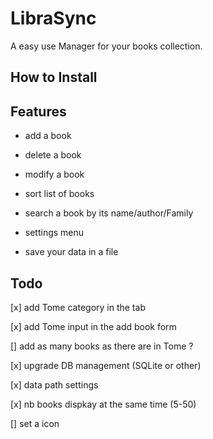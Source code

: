 # **LibraSync**

A easy use Manager for your books collection.

## **How to Install**

## **Features**

- add a book

- delete a book

- modify a book

- sort list of books

- search a book by its name/author/Family

- settings menu

- save your data in a file

## Todo

[x] add Tome category in the tab

[x] add Tome input in the add book form

[] add as many books as there are in Tome ?

[x] upgrade DB management (SQLite or other)

[x] data path settings 

[x] nb books dispkay at the same time (5-50)

[] set a icon
